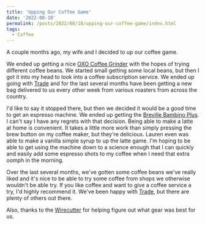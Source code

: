 ```yaml
---
title: 'Upping Our Coffee Game'
date: '2022-08-18'
permalink: /posts/2022/08/18/upping-our-coffee-game/index.html
tags:
  - Coffee
---
```


A couple months ago, my wife and I decided to up our coffee game.
<!-- excerpt -->

We ended up getting a nice [OXO Coffee Grinder](https://www.oxo.com/conical-burr-coffee-grinder.html) with the hopes of trying different coffee beans. We started small getting some local beans, but then I got it into my head to look into a coffee subscription service. We ended up going with [Trade](https://www.drinktrade.com/) and for the last several months have been getting a new bag delivered to us every other week from various roasters from across the country.

I'd like to say it stopped there, but then we decided it would be a good time to get an espresso machine. We ended up getting the [Breville Bambino Plus](https://www.breville.com/us/en/products/espresso/bes500.html). I can't say I have any regrets with that decision. Being able to make a latte at home is convenient. It takes a little more work than simply pressing the brew button on my coffee maker, but they're delicious. Lauren even was able to make a vanilla simple syrup to up the latte game. I'm hoping to be able to get using the machine down to a science enough that I can quickly and easily add some espresso shots to my coffee when I need that extra oomph in the morning.

Over the last several months, we've gotten some coffee beans we've really liked and it's nice to be able to try some coffee from shops we otherwise wouldn't be able try. If you like coffee and want to give a coffee service a try, I'd highly recommend it. We've been happy with [Trade](https://www.drinktrade.com/), but there are plenty of others out there.

Also, thanks to the [Wirecutter](https://www.nytimes.com/wirecutter/) for helping figure out what gear was best for us.